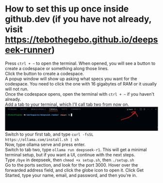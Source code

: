 # How to set this up once inside github.dev (if you have not already, visit https://tebothegebo.github.io/deepseek-runner)
Press `ctrl + ~` to open the terminal. When opened, you will see a button to create a codespace or something along those lines.<br>
Click the button to create a codespace.<br>
A popup window will show up asking what specs you want for the codespace. You need to click the one with 16 gigabytes of RAM or it usually will not run.<br>
Once the codespace opens, open the terminal with `ctrl + ~` if you haven't already.<br>
Add a tab to your terminal, which I'll call tab two from now on.
![Here's how to add a tab](tab.png)
Switch to your first tab, and type `curl -fsSL https://ollama.com/install.sh | sh`<br>
Now, type ollama serve and press enter.<br>
Switch to tab two, type `ollama run deepseek-r1`. This will get a minimal terminal setup, but if you want a UI, continue with the next steps.<br>
Type `/bye` in deepseek, then `chmod +x setup.sh`, then `./setup.sh`<br>
Go to the ports section, and look for the port 3000. Hover over the forwarded address field, and click the globe icon to open it.
Click Get Started, type your name, email, and password, and then you're in.
